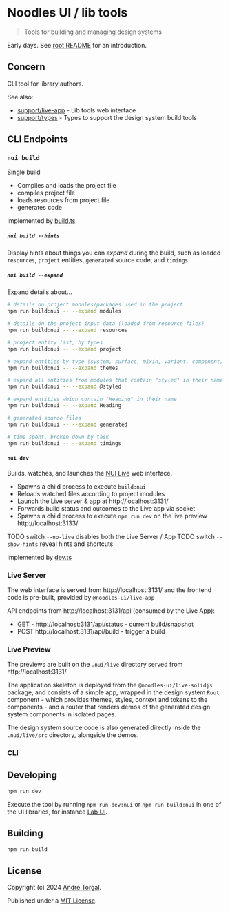 # Noodles UI / lib tools

> Tools for building and managing design systems

Early days. See [root README](../../../README.md) for an introduction.

## Concern

CLI tool for library authors.

See also:

- [support/live-app](../live-app/README.md) - Lib tools web interface
- [support/types](../types/README.md) - Types to support the design system build tools

## CLI Endpoints

### `nui build`

Single build

- Compiles and loads the project file
- compiles project file
- loads resources from project file
- generates code

Implemented by [build.ts](./src/cli/build.ts)

##### `nui build --hints`

Display hints about things you can _expand_ during the build, such as loaded `resources`, `project` entities, `generated` source code, and `timings`.

##### `nui build --expand`

Expand details about...

```bash
# details on project modules/packages used in the project
npm run build:nui -- --expand modules

# details on the project input data (loaded from resource files)
npm run build:nui -- --expand resources

# project entity list, by types
npm run build:nui -- --expand project

# expand entities by type (system, surface, mixin, variant, component, token, theme)
npm run build:nui -- --expand themes

# expand all entities from modules that contain "styled" in their name
npm run build:nui -- --expand @styled

# expand entities which contain "Heading" in their name
npm run build:nui -- --expand Heading

# generated source files
npm run build:nui -- --expand generated

# time spent, broken down by task
npm run build:nui -- --expand timings
```

#### `nui dev`

Builds, watches, and launches the [NUI Live](../live-app/README.md) web interface.

- Spawns a child process to execute `build:nui`
- Reloads watched files according to project modules
- Launch the Live server & app at http://localhost:3131/
- Forwards build status and outcomes to the Live app via socket
- Spawns a child process to execute `npm run dev` on the live preview http://localhost:3133/

TODO switch `--no-live` disables both the Live Server / App
TODO switch `--show-hints` reveal hints and shortcuts

Implemented by [dev.ts](./src/cli/dev.ts)

### Live Server

The web interface is served from http://localhost:3131/ and the frontend code is pre-built, provided by `@noodles-ui/live-app`

API endpoints from http://localhost:3131/api (consumed by the Live App):

- GET - http://localhost:3131/api/status - current build/snapshot
- POST http://localhost:3131/api/build - trigger a build

### Live Preview

The previews are built on the `.nui/live` directory served from http://localhost:3131/

The application skeleton is deployed from the `@noodles-ui/live-solidjs` package, and consists of a simple app, wrapped in the design system `Root` component - which provides themes, styles, context and tokens to the components - and a router that renders demos of the generated design system components in isolated pages.

The design system source code is also generated directly inside the `.nui/live/src` directory, alongside the demos.

### CLI

## Developing

```bash
npm run dev
```

Execute the tool by running `npm run dev:nui` or `npm run build:nui` in one of the UI libraries, for instance [Lab UI](../../ui-systems/lab-ui/README.md).

## Building

```bash
npm run build
```

## License

Copyright (c) 2024 [Andre Torgal](https://andretorgal.com/).

Published under a [MIT License](https://andrezero.mit-license.org/2024).
